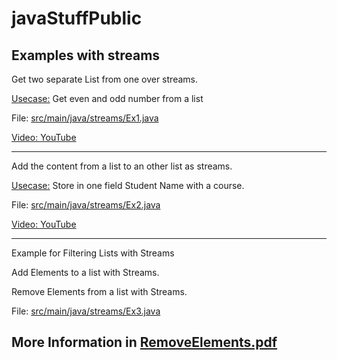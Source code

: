 # javaStuffPublic
## Examples with streams


Get two separate List from one over streams.

<u>Usecase:</u> Get even and odd number from a list

File: [src/main/java/streams/Ex1.java](./src/main/java/streams/Ex1.java)

[Video: YouTube](https://youtu.be/0JlPy311PCA)

***
Add the content from a list to an other list as streams.

<u>Usecase:</u> Store in one field Student Name with a course.

File: [src/main/java/streams/Ex2.java](./src/main/java/streams/Ex2.java)

[Video: YouTube](https://youtu.be/MyFzoSlBgAA)

***
Example for Filtering Lists with Streams 

Add Elements to a list with Streams.

Remove Elements from a list with Streams.

File: [src/main/java/streams/Ex3.java](./src/main/java/streams/Ex3.java)

## More Information in [RemoveElements.pdf](./RemoveElements.pdf)

